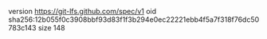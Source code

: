 version https://git-lfs.github.com/spec/v1
oid sha256:12b055f0c3908bbf93d83f1f3b294e0ec22221ebb4f5a7f318f76dc50783c143
size 148
